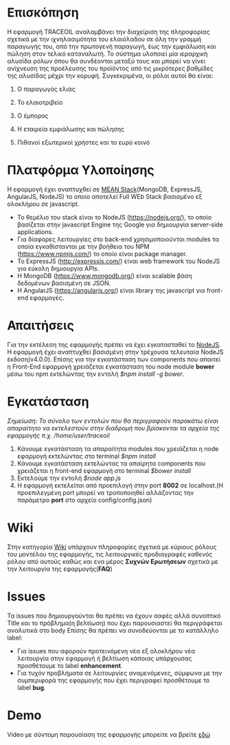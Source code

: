 Επισκόπηση
==========

Η εφαρμογή TRACEOIL αναλαμβάνει την διαχείριση της πληροφορίας σχετικά με την
ιχνηλασιμότητα του ελαιόλαδου σε όλη την γραμμή παραγωγής του, από την
πρωτογενή παραγωγή, έως την εμφιάλωση και πώληση στον τελικό καταναλωτή. Το
σύστημα υλοποιεί μία ιεραρχική αλυσίδα ρόλων όπου θα συνδέονται μεταξύ τους και
μπορεί να γίνει ανίχνευση της προέλευσης του προϊόντος από τις μικρότερες
βαθμίδες της αλυσίδας μέχρι την κορυφή. Συγκεκριμένα, οι ρόλοι αυτοί θα είναι:

1.  Ο παραγωγός ελιάς

2.  Το ελαιοτριβείο

3.  Ο έμπορος

4.  Η εταιρεία εμφιάλωσης και πώλησης

5.  Πιθανοί εξωτερικοί χρήστες και το ευρύ κοινό

Πλατφόρμα Υλοποίησης
====================
Η εφαρμογή έχει αναπτυχθεί σε [MEAN Stack](https://en.wikipedia.org/wiki/MEAN_(software_bundle))(MongoDB, ExpressJS, AngularJS, NodeJS) το οποίο αποτελεί Full WEb Stack βασισμένο εξ ολοκλήρου σε javascript.
* Το θεμέλιο του stack είναι το NodeJS (https://nodejs.org/), το οποίο βασίζεται στην javascript Engine της Google για δημιουργία server-side applications.
* Για δίαφορες λειτουργίες στο back-end χρησιμοποιούνται modules τα οποία εγκαθίστανται με την βοήθεια του NPM (https://www.npmjs.com/) το οποίο είναι package manager.
* Το ExpressJS (http://expressjs.com/) είναι web framework του NodeJS για εύκολη δημιουργία APIs.
* Η MongoDB (https://www.mongodb.org/) είναι scalable βάση δεδομένων βασισμένη σε JSON.
* H AngularJS (https://angularjs.org/) είναι library της javascript για front-end εφαρμογές.

Απαιτήσεις
==========
Για την εκτέλεση της εφαρμογής πρέπει να έχει εγκατασταθεί το [NodeJS](https://nodejs.org/en/). Η εφαρμογή έχει αναπτυχθεί βασισμένη στην τρέχουσα τελευταία NodeJS έκδοση(v4.0.0).
Επίσης για την εγκατάσταση των components που απαιτεί η Front-End εφαρμογή χρειάζεται εγκατάσταση του node module **bower** μέσω του npm εκτελώντας την εντολή *$npm install -g bower*.

Εγκατάσταση
===========

*Σημείωση: Το σύνολο των εντολών που θα περιγραφούν παρακάτω είναι απαραίτητο να εκτελεστούν στην διαδρομή που βρίσκονται τα αρχεία της εφαρμογής π.χ. /home/user/traceoil*

1. Κάνουμε εγκατάσταση τα απαραίτητα modules που χρειάζεται η node εφαρμογή εκτελώντας στο terminal *$npm install*
2. Κάνουμε εγκατάσταση εκτελώντας τα απαίρητα components που χρειάζεται η front-end εφαρμογή στο terminal *$bower install*
3. Εκτελούμε την εντολή *$node app.js*
4. Η εφαρμογή εκτελείται από προεπιλογή στην port **8002** σε localhost.(Η προεπιλεγμένη port μπορεί να τροποποιηθεί αλλάζοντας την παράμετρο **port** στο αρχείο config/config.json)

Wiki
====
Στην κατηγορία [Wiki](https://github.com/ellak-monades-aristeias/TRACEOIL/wiki) υπάρχουν πληροφορίες σχετικά με κύριους ρόλους του μοντέλου της εφαρμογής, τις λειτουργικές προδιαγραφές καθενός ρόλου από αυτούς καθώς και ενα μέρος **Συχνών Ερωτήσεων** σχετικά με την λειτουργία της εφαρμογής(**FAQ**)

Issues
======
Τα issues που δημιουργούνται θα πρέπει να έχουν σαφές αλλά συνοπτικό Title και το πρόβλημα(η βελτίωση) που έχει παρουσιαστεί θα περιγράφεται αναλυτικά στο body
Επίσης θα πρέπει να συνοδεύονται με το κατάλληλο label:
* Για issues που αφορούν προτεινόμενη νέα εξ ολοκλήρου νέα λειτουργία στην εφαρμογή ή βελτίωση κάποιας υπάρχουσας προσθέτουμε το label **enhancement**.
* Για τυχόν προβλήματα σε λειτουργίες αναμενόμενες, σύμφωνα με την συμπεριφορά της εφαρμογής που έχει περιγραφεί προσθέτουμε το label **bug**.

Demo
====
Video με σύντομη παρουσίαση της εφαρμογής μπορείτε να βρείτε [εδώ](https://github.com/ellak-monades-aristeias/TRACEOIL/blob/master/docs/demo.mp4)
